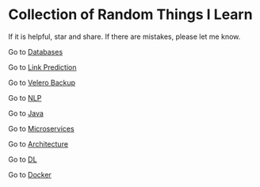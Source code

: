 # Collection of Random Things I Learn

If it is helpful, star and share. If there are mistakes, please let me know. 

Go to [Databases](databases.md)

Go to [Link Prediction](linkPrediction.md)

Go to [Velero Backup](/velero-backup/backup.md)

Go to [NLP](/nlp/README.md)

Go to [Java](/java/README.md)

Go to [Microservices](/microservices/README.md)

Go to [Architecture](/architecture/README.md)

Go to [DL](/deep-learning/README.md)

Go to [Docker](/docker/README.md)